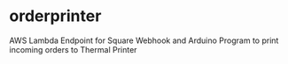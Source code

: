 # orderprinter
AWS Lambda Endpoint for Square Webhook and Arduino Program to print incoming orders to Thermal Printer
